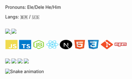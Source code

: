  <p>Pronouns: Ele/Dele He/Him</p>
 <p>Langs: 🇧🇷 / 🇺🇸</p>
 
 ##
 
 <div>
  <a href="https://github.com/GuiMoraes">
   <img height="170em" src="https://github-readme-stats.vercel.app/api?username=GuiiMoraes&show_icons=true&theme=dracula&include_all_commits=true&count_private=true&disable_animations=false&hide=stars,contribs"/>
   <img height="170em" src="https://github-readme-stats.vercel.app/api/top-langs/?username=GuiiMoraes&layout=compact&langs_count=7&theme=dracula"/>
  </a>
</div>
  
<div style="display: inline_block"><br>
  <img align="center" alt="Guii-Js" height="30" width="40" src="https://raw.githubusercontent.com/devicons/devicon/master/icons/javascript/javascript-plain.svg">
  <img align="center" alt="Guii-Ts" height="30" width="40" src="https://raw.githubusercontent.com/devicons/devicon/master/icons/typescript/typescript-plain.svg">
  <img align="center" alt="Guii-NodeJS" height="30" width="40" src="https://raw.githubusercontent.com/devicons/devicon/master/icons/nodejs/nodejs-original.svg">
  
  <img align="center" alt="Guii-React" height="30" width="40" src="https://raw.githubusercontent.com/devicons/devicon/master/icons/react/react-original.svg">
  <img align="center" alt="Guii-NextJS" height="30" width="40" src="https://raw.githubusercontent.com/devicons/devicon/master/icons/nextjs/nextjs-original.svg">
  
  <img align="center" alt="Guii-HTML" height="30" width="40" src="https://raw.githubusercontent.com/devicons/devicon/master/icons/html5/html5-original.svg">
  <img align="center" alt="Guii-CSS" height="30" width="40" src="https://raw.githubusercontent.com/devicons/devicon/master/icons/css3/css3-original.svg">
  
  <img align="center" alt="Guii-Git" height="30" width="40" src="https://raw.githubusercontent.com/devicons/devicon/master/icons/git/git-original.svg">
  <img align="center" alt="Guii-NPM" height="30" width="40" src="https://github.com/devicons/devicon/blob/master/icons/npm/npm-original-wordmark.svg">
</div>
  
  ##
 
<div> 
  <a href="https://twitter.com/GuiiMoraes93" target="_blank"><img src="https://img.shields.io/badge/Twitter-1DA1F2?style=for-the-badge&logo=twitter&logoColor=white" target="_blank"></a>
  <a href="https://instagram.com/guiimoraes93" target="_blank"><img src="https://img.shields.io/badge/-Instagram-%23E4405F?style=for-the-badge&logo=instagram&logoColor=white" target="_blank"></a>
  <a href="https://www.linkedin.com/in/guiimoraes93" target="_blank"><img src="https://img.shields.io/badge/-LinkedIn-%230077B5?style=for-the-badge&logo=linkedin&logoColor=white" target="_blank"></a> 
  <a href = "mailto:guii.moraes.93@gmail.com"><img src="https://img.shields.io/badge/-Gmail-%23333?style=for-the-badge&logo=gmail&logoColor=white" target="_blank"></a>
 
</div>
 
 ![Snake animation](https://github.com/GuiiMoraes/GuiiMoraes/blob/output/github-contribution-grid-snake.svg)
